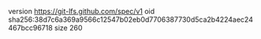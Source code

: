 version https://git-lfs.github.com/spec/v1
oid sha256:38d7c6a369a9566c12547b02eb0d7706387730d5ca2b4224aec24467bcc96718
size 260
